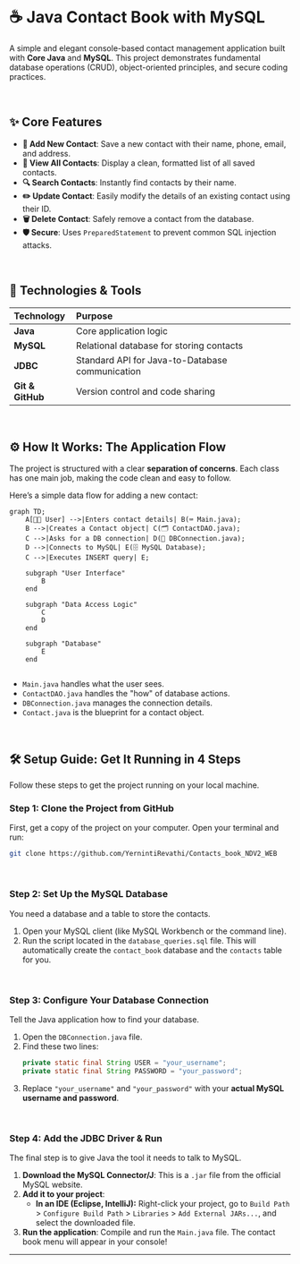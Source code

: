 # ☕ Java Contact Book with MySQL

A simple and elegant console-based contact management application built with **Core Java** and **MySQL**. This project demonstrates fundamental database operations (CRUD), object-oriented principles, and secure coding practices.

<br>

## ✨ Core Features

*   **👤 Add New Contact**: Save a new contact with their name, phone, email, and address.
*   **📖 View All Contacts**: Display a clean, formatted list of all saved contacts.
*   **🔍 Search Contacts**: Instantly find contacts by their name.
*   **✏️ Update Contact**: Easily modify the details of an existing contact using their ID.
*   **🗑️ Delete Contact**: Safely remove a contact from the database.
*   **🛡️ Secure**: Uses `PreparedStatement` to prevent common SQL injection attacks.

<br>

## 🚀 Technologies & Tools

| Technology | Purpose |
| :--- | :--- |
| **Java** | Core application logic |
| **MySQL** | Relational database for storing contacts |
| **JDBC** | Standard API for Java-to-Database communication |
| **Git & GitHub** | Version control and code sharing |

<br>

## ⚙️ How It Works: The Application Flow

The project is structured with a clear **separation of concerns**. Each class has one main job, making the code clean and easy to follow.

Here’s a simple data flow for adding a new contact:

```mermaid
graph TD;
    A[👨‍💻 User] -->|Enters contact details| B(⌨️ Main.java);
    B -->|Creates a Contact object| C(🗂️ ContactDAO.java);
    C -->|Asks for a DB connection| D(🔌 DBConnection.java);
    D -->|Connects to MySQL| E(🗄️ MySQL Database);
    C -->|Executes INSERT query| E;

    subgraph "User Interface"
        B
    end

    subgraph "Data Access Logic"
        C
        D
    end

    subgraph "Database"
        E
    end
     
```

*   `Main.java` handles what the user sees.
*   `ContactDAO.java` handles the "how" of database actions.
*   `DBConnection.java` manages the connection details.
*   `Contact.java` is the blueprint for a contact object.

<br>

## 🛠️ Setup Guide: Get It Running in 4 Steps

Follow these steps to get the project running on your local machine.

### Step 1: Clone the Project from GitHub

First, get a copy of the project on your computer. Open your terminal and run:

```bash
git clone https://github.com/YernintiRevathi/Contacts_book_NDV2_WEB 
```

<br>

### Step 2: Set Up the MySQL Database

You need a database and a table to store the contacts.

1.  Open your MySQL client (like MySQL Workbench or the command line).
2.  Run the script located in the `database_queries.sql` file. This will automatically create the `contact_book` database and the `contacts` table for you.

<br>

### Step 3: Configure Your Database Connection

Tell the Java application how to find your database.

1.  Open the `DBConnection.java` file.
2.  Find these two lines:
    ```java
    private static final String USER = "your_username";
    private static final String PASSWORD = "your_password";
    ```
3.  Replace `"your_username"` and `"your_password"` with your **actual MySQL username and password**.

<br>

### Step 4: Add the JDBC Driver & Run

The final step is to give Java the tool it needs to talk to MySQL.

1.  **Download the MySQL Connector/J**: This is a `.jar` file from the official MySQL website.
2.  **Add it to your project**:
    *   **In an IDE (Eclipse, IntelliJ):** Right-click your project, go to `Build Path` > `Configure Build Path` > `Libraries` > `Add External JARs...`, and select the downloaded file.
3.  **Run the application**: Compile and run the `Main.java` file. The contact book menu will appear in your console!

---

